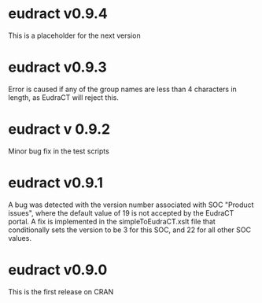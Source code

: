 # eudract v0.9.4

This is a placeholder for the next version


# eudract v0.9.3

Error is caused if any of the group names are less than 4 characters in length, as EudraCT will reject this.


# eudract v 0.9.2

Minor bug fix in the test scripts


# eudract v0.9.1

A bug was detected with the version number associated with SOC "Product issues", where the default value of 19 is not accepted by the EudraCT portal. A fix is implemented in the simpleToEudraCT.xslt file that conditionally sets the version to be 3 for this SOC, and 22 for all other SOC values. 

# eudract v0.9.0

This is the first release on CRAN
